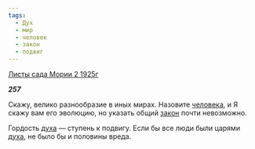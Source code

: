 ```yaml
---
tags:
  - Дух
  - мир
  - человек
  - закон
  - подвиг
---
```

[Листы сада Мории 2 1925г](https://127.0.0.1:4002/agni/1925)

___257___

Скажу, велико разнообразие в иных мирах. Назовите [человека](../../../tags/#человек), и Я скажу вам его эволюцию, но указать общий [закон](../../../tags/#закон) почти невозможно.   

Гордость [духа](../../../tags/#Дух) — ступень к подвигу. Если бы все люди были царями [духа](../../../tags/#Дух), не было бы и половины вреда.   


